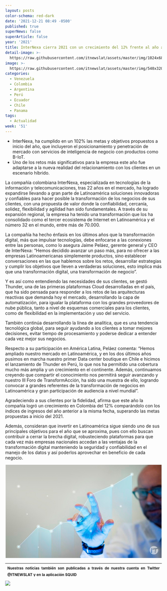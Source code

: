 ```yaml
---
layout: posts
color-schema: red-dark
date: '2021-12-21 08:49 -0500'
published: true
superNews: false
superArticle: false
year: '2021'
title: InterNexa cierra 2021 con un crecimiento del 12% frente al año anterior
detail-image: >-
  https://raw.githubusercontent.com/itnewslat/assets/master/img/1024x680/analisis-de-data-g.jpg
image: >-
  https://raw.githubusercontent.com/itnewslat/assets/master/img/540x320/analisis-de-data-p.jpg
categories:
  - Venezuela
  - Colombia
  - Argentina
  - Perú
  - Ecuador
  - Chile
  - Panama
tags:
  - Actualidad
week: '51'
---
```

- InterNexa, ha cumplido en un 102% las metas y objetivos propuestos a inicio del año, que incluyeron el posicionamiento y penetración de mercado con servicios de inteligencia de negocio con productos como B-IoT.
- Uno de los retos más significativos para la empresa este año fue adaptarse a la nueva realidad del relacionamiento con los clientes en un escenario híbrido.

La compañía colombiana InterNexa, especializada en tecnologías de la información y telecomunicaciones, tras 22 años en el mercado, ha logrado expandirse llevando a gran parte de Latinoamérica soluciones innovadoras y confiables para hacer posible la transformación de los negocios de sus clientes, con una propuesta de valor donde la confiabilidad, cercanía, solidez, flexibilidad y agilidad han sido fundamentales. A través de su expansión regional, la empresa ha tenido una transformación que los ha consolidado como el tercer ecosistema de Internet en Latinoamérica y el número 32 en el mundo, entre más de 70.000.
 
La compañía ha hecho énfasis en los últimos años que la transformación digital, más que impulsar tecnologías, debe enfocarse a las conexiones entre las personas, como lo asegura Jaime Peláez, gerente general y CEO de InterNexa: “Hemos decidido avanzar un paso más, para no ofrecer a las empresas Latinoamericanas simplemente productos, sino establecer conversaciones en las que hablemos sobre los retos, desarrollar estrategias y cumplir los objetivos que lleven a verdaderas soluciones, esto implica más que una transformación digital, una transformación de negocio”.
 
Y es así como entendiendo las necesidades de sus clientes, se gestó Thunder, una de las primeras plataformas Cloud desarrolladas en el país, que ha sido pensada para responder a los retos de las arquitecturas reactivas que demanda hoy el mercado, desarrollando la capa de automatización, para igualar la plataforma con los grandes proveedores de nube pública, tanto a nivel de esquemas comerciales para los clientes, como de flexibilidad en la implementación y uso del servicio.
 
También continúa desarrollando la línea de analítica, que es una tendencia tecnológica global, para seguir ayudando a los clientes a tomar mejores decisiones, evitar tiempo de procesamiento y poderse dedicar a entender cada vez mejor sus negocios.
 
Respecto a su participación en América Latina, Peláez comenta: “Hemos ampliado nuestro mercado en Latinoamérica, y en los dos últimos años pusimos en marcha nuestro primer Data center boutique en Chile e hicimos el lanzamiento de Thunder en Perú, lo que nos ha permitido una cobertura mucho más amplia y un crecimiento en el continente. Además, continuamos creyendo que compartir el conocimiento nos permitirá seguir avanzando y nuestro III Foro de TransformAcción, ha sido una muestra de ello, logrando convocar a grandes referentes de la transformación de negocios en Latinoamérica y gran participación de audiencia a nivel mundial”. 
 
Agradeciendo a sus clientes por la fidelidad, afirma que este año la compañía logró un crecimiento en Colombia del 12% comparándolo con los índices de ingresos del año anterior a la misma fecha, superando las metas propuestas a inicio del 2021.
 
Además, consideran que invertir en Latinoamérica sigue siendo uno de sus principales objetivos para el año que se aproxima, pues con ello buscan contribuir a cerrar la brecha digital, robusteciendo plataformas para que cada vez más empresas nacionales accedan a las ventajas de la transformación digital manteniendo la seguridad y confiabilidad en el manejo de los datos y así poderlos aprovechar en beneficio de cada negocio.
 
 ![](https://raw.githubusercontent.com/itnewslat/assets/master/img/540x320/analisis-de-data-p.jpg)
 
 <table style="height: 42px;" width="569">
<tbody>
<tr>
<td style="text-align: justify;"><sub><strong>Nuestras noticias también son publicadas a través de nuestra cuenta en Twitter <a href="https://twitter.com/itnewslat?lang=es">@ITNEWSLAT</a> y en la aplicación <a href="https://squidapp.co/en/">SQUID</a></strong></sub></td>
</tr>
</tbody>
</table>

<img src="https://tracker.metricool.com/c3po.jpg?hash=56f88a41e39ab42c063cc51676587a04"/>